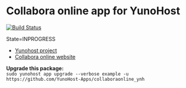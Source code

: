 # Collabora online app for YunoHost
[![Build Status](https://ci-apps-dev.yunohost.org/jenkins/job/collaboraonline_ynh%20(Rafi59)/7/badge/icon)](https://ci-apps-dev.yunohost.org/jenkins/job/collaboraonline_ynh%20(Rafi59)/7/)

State=INPROGRESS

- [Yunohost project](https://yunohost.org)
- [Collabora online website](https://www.collaboraoffice.com)




**Upgrade this package:**  
`sudo yunohost app upgrade --verbose example -u https://github.com/YunoHost-Apps/collaboraonline_ynh`


